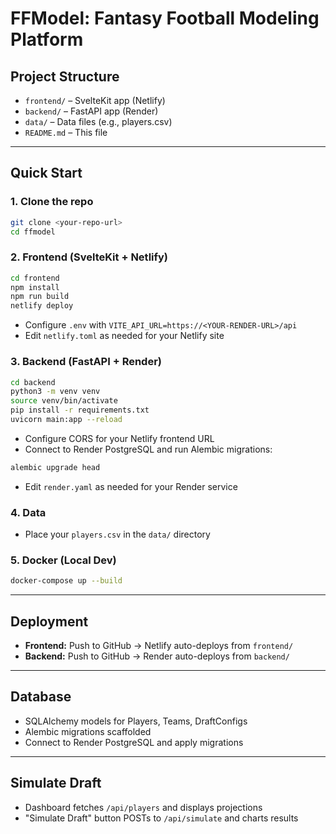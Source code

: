 # FFModel: Fantasy Football Modeling Platform

## Project Structure

- `frontend/` – SvelteKit app (Netlify)
- `backend/` – FastAPI app (Render)
- `data/` – Data files (e.g., players.csv)
- `README.md` – This file

---

## Quick Start

### 1. Clone the repo
```sh
git clone <your-repo-url>
cd ffmodel
```

### 2. Frontend (SvelteKit + Netlify)
```sh
cd frontend
npm install
npm run build
netlify deploy
```
- Configure `.env` with `VITE_API_URL=https://<YOUR-RENDER-URL>/api`
- Edit `netlify.toml` as needed for your Netlify site

### 3. Backend (FastAPI + Render)
```sh
cd backend
python3 -m venv venv
source venv/bin/activate
pip install -r requirements.txt
uvicorn main:app --reload
```
- Configure CORS for your Netlify frontend URL
- Connect to Render PostgreSQL and run Alembic migrations:
```sh
alembic upgrade head
```
- Edit `render.yaml` as needed for your Render service

### 4. Data
- Place your `players.csv` in the `data/` directory

### 5. Docker (Local Dev)
```sh
docker-compose up --build
```

---

## Deployment
- **Frontend:** Push to GitHub → Netlify auto-deploys from `frontend/`
- **Backend:** Push to GitHub → Render auto-deploys from `backend/`

---

## Database
- SQLAlchemy models for Players, Teams, DraftConfigs
- Alembic migrations scaffolded
- Connect to Render PostgreSQL and apply migrations

---

## Simulate Draft
- Dashboard fetches `/api/players` and displays projections
- "Simulate Draft" button POSTs to `/api/simulate` and charts results